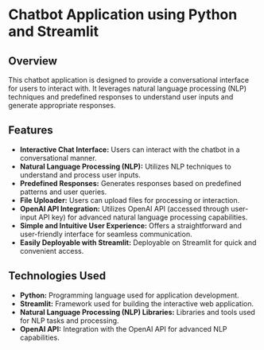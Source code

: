 # Chatbot Application using Python and Streamlit

## Overview

This chatbot application is designed to provide a conversational interface for users to interact with. It leverages natural language processing (NLP) techniques and predefined responses to understand user inputs and generate appropriate responses.

## Features

- **Interactive Chat Interface:** Users can interact with the chatbot in a conversational manner.
- **Natural Language Processing (NLP):** Utilizes NLP techniques to understand and process user inputs.
- **Predefined Responses:** Generates responses based on predefined patterns and user queries.
- **File Uploader:** Users can upload files for processing or interaction.
- **OpenAI API Integration:** Utilizes OpenAI API (accessed through user-input API key) for advanced natural language processing capabilities.
- **Simple and Intuitive User Experience:** Offers a straightforward and user-friendly interface for seamless communication.
- **Easily Deployable with Streamlit:** Deployable on Streamlit for quick and convenient access.

## Technologies Used

- **Python:** Programming language used for application development.
- **Streamlit:** Framework used for building the interactive web application.
- **Natural Language Processing (NLP) Libraries:** Libraries and tools used for NLP tasks and processing.
- **OpenAI API:** Integration with the OpenAI API for advanced NLP capabilities.


